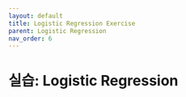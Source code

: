 ```yaml
---
layout: default
title: Logistic Regression Exercise
parent: Logistic Regression
nav_order: 6
---
```


# 실습: Logistic Regression

